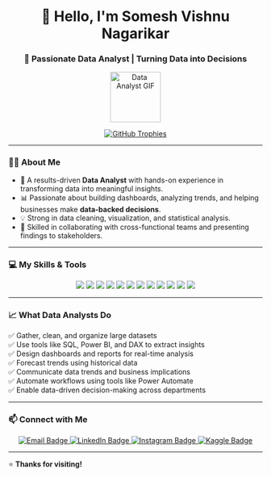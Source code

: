 <h1 align="center">👋 Hello, I'm Somesh Vishnu Nagarikar</h1> 
<h3 align="center">🚀 Passionate Data Analyst | Turning Data into Decisions</h3>

<p align="center">
  <img src="https://media1.giphy.com/media/v1.Y2lkPTc5MGI3NjExMzEzZTFmYm53eXNjazczZWF5N3hlbzU2cDJkYWc3a3R5Z2Y4cDlreSZlcD12MV9pbnRlcm5hbF9naWZfYnlfaWQmY3Q9Zw/eipJtN9zoYeZnLRQvX/giphy.gif" width="100" alt="Data Analyst GIF"/>
</p>

<p align="center">
  <a href="https://github.com/ryo-ma/github-profile-trophy">
    <img src="https://github-profile-trophy.vercel.app/?username=someshsn&theme=gruvbox&margin-w=10&margin-h=10" alt="GitHub Trophies"/>
  </a>
</p>


---

### 👨‍💼 About Me

- 🎯 A results-driven **Data Analyst** with hands-on experience in transforming data into meaningful insights.  
- 📊 Passionate about building dashboards, analyzing trends, and helping businesses make **data-backed decisions**.  
- 💡 Strong in data cleaning, visualization, and statistical analysis.  
- 🤝 Skilled in collaborating with cross-functional teams and presenting findings to stakeholders.

---

### 💻 My Skills & Tools

<p align="center">
  <img src="https://img.shields.io/badge/SQL-00758F?style=for-the-badge&logo=sql&logoColor=white" />
  <img src="https://img.shields.io/badge/DAX-007ACC?style=for-the-badge&logoColor=white" />
  <img src="https://img.shields.io/badge/ETL-4B8BBE?style=for-the-badge&logoColor=white" />
  <img src="https://img.shields.io/badge/Power%20BI-F2C811?style=for-the-badge&logo=powerbi&logoColor=black" />
  <img src="https://img.shields.io/badge/Tableau-E97627?style=for-the-badge&logo=tableau&logoColor=white" />
  <img src="https://img.shields.io/badge/Power%20Apps-742774?style=for-the-badge&logo=powerapps&logoColor=white" />
  <img src="https://img.shields.io/badge/Power%20Automate-0078D7?style=for-the-badge&logo=powerautomate&logoColor=white" />
  <img src="https://img.shields.io/badge/Excel-217346?style=for-the-badge&logo=microsoft-excel&logoColor=white" />
  <img src="https://img.shields.io/badge/Python-3776AB?style=for-the-badge&logo=python&logoColor=white" />
  <img src="https://img.shields.io/badge/Forecasting-FF6F61?style=for-the-badge&logoColor=white" />
  <img src="https://img.shields.io/badge/Statistical%20Analysis-6A5ACD?style=for-the-badge&logoColor=white" />
  <img src="https://img.shields.io/badge/Power%20BI%20Services-FFC107?style=for-the-badge&logo=powerbi&logoColor=black" />
</p>

---

### 📈 What Data Analysts Do

✅ Gather, clean, and organize large datasets  
✅ Use tools like SQL, Power BI, and DAX to extract insights  
✅ Design dashboards and reports for real-time analysis  
✅ Forecast trends using historical data  
✅ Communicate data trends and business implications  
✅ Automate workflows using tools like Power Automate  
✅ Enable data-driven decision-making across departments  

---

### 📫 Connect with Me

<p align="center">
  <a href="mailto:someshnagarikar@gmail.com">
    <img src="https://img.shields.io/badge/someshnagarikar@gmail.com-D14836?style=for-the-badge&logo=gmail&logoColor=white" alt="Email Badge" />
  </a>
  <a href="https://www.linkedin.com/in/somesh-nagarikar-a77003211/" target="_blank">
    <img src="https://img.shields.io/badge/-LinkedIn-0A66C2?style=for-the-badge&logo=linkedin&logoColor=white" alt="LinkedIn Badge" />
  </a>
  <a href="https://www.instagram.com/somesh_nagarikar/" target="_blank">
    <img src="https://img.shields.io/badge/-Instagram-E4405F?style=for-the-badge&logo=instagram&logoColor=white" alt="Instagram Badge" />
  </a>
  <a href="https://www.kaggle.com/someshnagarikar" target="_blank">
    <img src="https://img.shields.io/badge/-Kaggle-20BEFF?style=for-the-badge&logo=kaggle&logoColor=white" alt="Kaggle Badge" />
  </a>
</p>

---

⭐️ **Thanks for visiting!**
